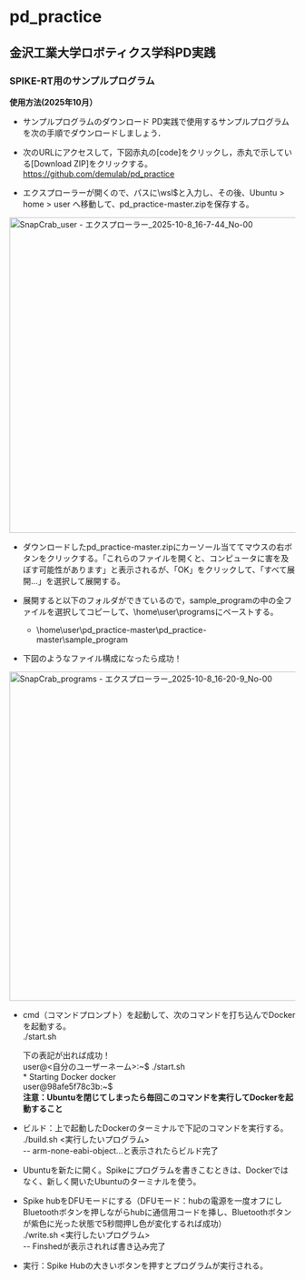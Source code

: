 # pd_practice
## 金沢工業大学ロボティクス学科PD実践

### SPIKE-RT用のサンプルプログラム 

**使用方法(2025年10月）**
- サンプルプログラムのダウンロード
PD実践で使用するサンプルプログラムを次の手順でダウンロードしましょう．

- 次のURLにアクセスして，下図赤丸の\[code\]をクリックし，赤丸で示している\[Download ZIP\]をクリックする。  
        https://github.com/demulab/pd_practice  

- エクスプローラーが開くので、パスに\\wsl$と入力し、その後、Ubuntu > home > user へ移動して、pd_practice-master.zipを保存する。  
<img width="1183" height="555" alt="SnapCrab_user - エクスプローラー_2025-10-8_16-7-44_No-00" src="https://github.com/user-attachments/assets/6b0f3d8e-fb33-4f82-a4c4-8b479d287adb" />

- ダウンロードしたpd_practice-master.zipにカーソール当ててマウスの右ボタンをクリックする。「これらのファイルを開くと、コンピュータに害を及ぼす可能性があります」と表示されるが、「OK」をクリックして、「すべて展開...」を選択して展開する。  
- 展開すると以下のフォルダができているので，sample_programの中の全ファイルを選択してコピーして、\home\user\programsにペーストする。
  - \home\user\pd_practice-master\pd_practice-master\sample_program  
  
- 下図のようなファイル構成になったら成功！  
<img width="1182" height="579" alt="SnapCrab_programs - エクスプローラー_2025-10-8_16-20-9_No-00" src="https://github.com/user-attachments/assets/53beb340-013d-4f66-9ffb-cd63e384c57c" />

- cmd（コマンドプロンプト）を起動して、次のコマンドを打ち込んでDockerを起動する。  
  ./start.sh  

  下の表記が出れば成功！  
  user@<自分のユーザーネーム>:\~$ ./start.sh  
  \* Starting Docker docker  
  user@98afe5f78c3b:\~$  
  **注意：Ubuntuを閉じてしまったら毎回このコマンドを実行してDockerを起動すること**
 
- ビルド：上で起動したDockerのターミナルで下記のコマンドを実行する。  
  ./build.sh <実行したいプログラム>    
  -- arm-none-eabi-object...と表示されたらビルド完了

- Ubuntuを新たに開く。Spikeにプログラムを書きこむときは、Dockerではなく、新しく開いたUbuntuのターミナルを使う。  
- Spike hubをDFUモードにする（DFUモード：hubの電源を一度オフにしBluetoothボタンを押しながらhubに通信用コードを挿し、Bluetoothボタンが紫色に光った状態で5秒間押し色が変化するれば成功）  
./write.sh <実行したいプログラム>  
-- Finshedが表示されれば書き込み完了  
- 実行：Spike Hubの大きいボタンを押すとプログラムが実行される。



